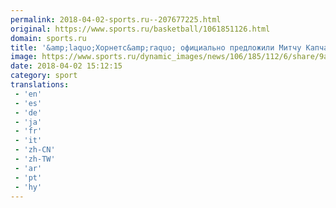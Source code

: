 ```yaml
---
permalink: 2018-04-02-sports.ru--207677225.html
original: https://www.sports.ru/basketball/1061851126.html
domain: sports.ru
title: '&amp;laquo;Хорнетс&amp;raquo; официально предложили Митчу Капчаку должность генерального менеджера'
image: https://www.sports.ru/dynamic_images/news/106/185/112/6/share/9a7d6b.png
date: 2018-04-02 15:12:15
category: sport
translations: 
 - 'en'
 - 'es'
 - 'de'
 - 'ja'
 - 'fr'
 - 'it'
 - 'zh-CN'
 - 'zh-TW'
 - 'ar'
 - 'pt'
 - 'hy'
---
```


